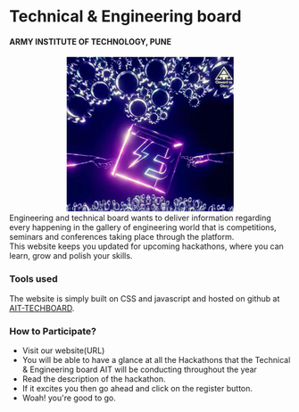 # Technical & Engineering board
#### ARMY INSTITUTE OF TECHNOLOGY, PUNE
<div align="center"><img src="/images/tb.PNG" width=300></div>
Engineering and technical board wants to deliver information
regarding every happening in the gallery of engineering world that is competitions, seminars and conferences taking place through the platform.<br>
This website keeps you updated for upcoming hackathons, where you can learn, grow and polish your skills.

 <h3>Tools used </h3>
 The website is simply built on CSS and javascript and hosted on github at <a href="https://ait-techboard.github.io/hackathons/"> AIT-TECHBOARD</a>.
 
 <h3>How to Participate?</h3>
 <ul>
 <li>Visit our website(URL)</li>
 <li>You will be able to have a glance at all the Hackathons that the Technical & Engineering board AIT will be conducting throughout the year</li>
 <li>Read the description of the hackathon.</li>
 <li>If it excites you then go ahead and click on the register button.</li>
 <li>Woah! you're good to go.</li>
 </ul>
 


